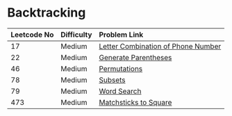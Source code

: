 # Backtracking



| Leetcode No | Difficulty | Problem Link |
| :--- | :--- | :--- |
| 17 | Medium | [Letter Combination of Phone Number](../leetcode-medium/leetcode-17-letter-combinations-of-a-phone-number.md) |
| 22 | Medium | [Generate Parentheses](../leetcode-medium/leetcode-22-generate-parentheses.md) |
| 46 | Medium | [Permutations](../leetcode-medium/leetcode-46-permutations.md) |
| 78 | Medium | [Subsets](../leetcode-medium/leetcode-78-subsets.md) |
| 79 | Medium | [Word Search](../leetcode-medium/leetcode-79-word-search.md) |
| 473 | Medium | [Matchsticks to Square](../leetcode-medium/leetcode-473-matchsticks-to-square.md) |

